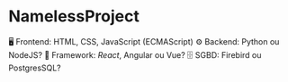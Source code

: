 # NamelessProject

🖥️ Frontend: HTML, CSS, JavaScript (ECMAScript)
⚙️ Backend: Python ou NodeJS?
🔧 Framework: *React*, Angular ou Vue?
🗄️ SGBD: Firebird ou PostgresSQL?
